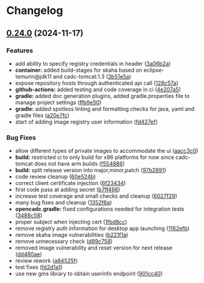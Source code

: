 # Changelog

## [0.24.0](https://github.com/shinybrar/science-platform/compare/skaha-v0.23.1...skaha-v0.24.0) (2024-11-17)


### Features

* add ability to specify registry credentials in header ([3a06b2a](https://github.com/shinybrar/science-platform/commit/3a06b2af919698c588b162eecda1b8833fdc3361))
* **container:** added build-stages for skaha based on eclipse-temurin@jdk11 and cadc-tomcat:1.3 ([3b51e5a](https://github.com/shinybrar/science-platform/commit/3b51e5ab3b98d90c608cf119ac6f1241bdd5275a))
* expose repository hosts through authenticated api call ([128c57a](https://github.com/shinybrar/science-platform/commit/128c57a211fc09293e885f971631df5cf5e397af))
* **github-actions:** added testing and code coverage in ci ([4e207a5](https://github.com/shinybrar/science-platform/commit/4e207a511bc89e3c34f4b12f1e434800b0a3b4b5))
* **gradle:** added doc generation plugins, added gradle.properties file to manage project settings ([ffb9e50](https://github.com/shinybrar/science-platform/commit/ffb9e5088f4e6ce781f08bac1a826f0e00c0f106))
* **gradle:** added spotless linting and formatting checks for java, yaml and gradle files ([a20e7fc](https://github.com/shinybrar/science-platform/commit/a20e7fc1d7595d0d6e77e658b42b38cf803646cc))
* start of adding image registry user information ([fd427ef](https://github.com/shinybrar/science-platform/commit/fd427eff5010c677dd70d68f401cc54844f57e59))


### Bug Fixes

* allow different types of private images to accommodate the ui ([aacc3c0](https://github.com/shinybrar/science-platform/commit/aacc3c00fd01d5e4143afe3b7d1b6e37c275a08e))
* **build:** restricted ci to only build for x86 platforms for now since cadc-tomcat does not have arm builds ([f554886](https://github.com/shinybrar/science-platform/commit/f554886498f4e46d629488fcd3bffff196860f76))
* **build:** split release version into major,minor,patch ([97b2891](https://github.com/shinybrar/science-platform/commit/97b28913cb2fe18598f9b885bf95c66986c84a8c))
* code review cleanup ([60e524b](https://github.com/shinybrar/science-platform/commit/60e524be0e7202fe7de6082efdbe2ea9a87882ec))
* correct client certificate injection ([6f23434](https://github.com/shinybrar/science-platform/commit/6f2343479083bc0acfaddf39ed4fb028fd0c14ab))
* first code pass at adding secret ([b7ff496](https://github.com/shinybrar/science-platform/commit/b7ff4966812624be430bce811f18366e9a58e054))
* increase test coverage and small checks and cleanup ([6027f29](https://github.com/shinybrar/science-platform/commit/6027f29ef4ccd12e2426bae5dd06d303f62e6d9e))
* many bug fixes and cleanup ([1352f6a](https://github.com/shinybrar/science-platform/commit/1352f6a0292b3d1061ad888c8a150ea4519c6705))
* **opencadc.gradle:** fixed configurations needed for integration tests ([3488c58](https://github.com/shinybrar/science-platform/commit/3488c58b67efa3b501f5c93f2e57ca001c994f73))
* proper subject when injecting cert ([1fbd8cc](https://github.com/shinybrar/science-platform/commit/1fbd8cc3e68f091c07722e0b23822aba659f4217))
* remove registry auth information for desktop app launching ([1162efb](https://github.com/shinybrar/science-platform/commit/1162efb9fd6fbb65e5a8d510997f0286df7ab2d2))
* remove skaha image vulnerabilities ([b221f1a](https://github.com/shinybrar/science-platform/commit/b221f1ac072f00db7298f45e7b95172b6b670678))
* remove unnecessary check ([d89c758](https://github.com/shinybrar/science-platform/commit/d89c75896f2b3193298bc576b43b1b14e3ebf574))
* removed image vulnerability and reset version for next release ([dd480ae](https://github.com/shinybrar/science-platform/commit/dd480ae1a8b377fe51eb790bbf4d64c3d5ceb0d4))
* review rework ([a84525f](https://github.com/shinybrar/science-platform/commit/a84525f841a5dfdda0f567aa70a0e3147925cfb8))
* test fixes ([fd2d1a1](https://github.com/shinybrar/science-platform/commit/fd2d1a121b492dd65584e3c647df808a71400669))
* use new gms library to obtain userinfo endpoint ([901cc40](https://github.com/shinybrar/science-platform/commit/901cc407bae2674e19f227588f572c11f7a79667))
